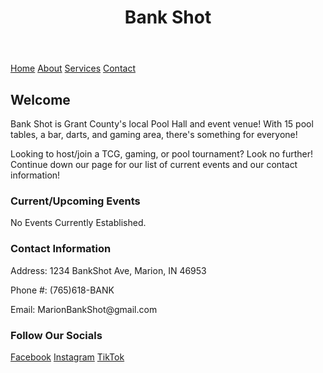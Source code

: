 <html lang="en">
<head>
  <link rel="stylesheet" href="styles.css">
</head>
  <body>
  <header>
    <h1>Bank Shot</h1>
  </header>

  <nav>
    <a href="README.md">Home</a>
    <a href="About.md">About</a>
    <a href="https://www.example.com">Services</a>
    <a href="ContactInformation.md">Contact</a>
  </nav>

  <div class="container">
    <div class="main-content">
      <h2>Welcome</h2>
      <p>Bank Shot is Grant County's local Pool Hall and event venue! With 15 pool tables, a bar, darts, and gaming area, there's something for everyone!</p>
      <p>Looking to host/join a TCG, gaming, or pool tournament? Look no further! Continue down our page for our list of current events and our contact information!</p>
    </div>
    <div class="Contact Us">
      <h3>Current/Upcoming Events</h3>
      <p>No Events Currently Established.</p>
    </div>
  </div>

  <footer>
    <h3> Contact Information </h3>
    <p>Address: 1234 BankShot Ave, Marion, IN 46953</p>
    <p>Phone #: (765)618-BANK</p>
    <p>Email: MarionBankShot@gmail.com</p>
    <h3> Follow Our Socials </h3>
    <a href="https://www.facebook.com">Facebook</a>
    <a href="https://www.example.com">Instagram</a>
    <a href="https://www.example.com">TikTok</a>
  </footer>

</body>
</html>
